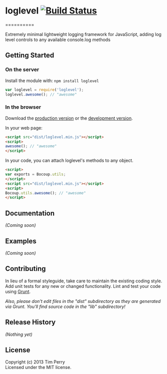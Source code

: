 # loglevel [![Build Status](https://travis-ci.org/pimterry/loglevel.png)](https://travis-ci.org/pimterry/loglevel)
==========

Extremely minimal lightweight logging framework for JavaScript, adding log level controls to any available console.log methods

## Getting Started
### On the server
Install the module with: `npm install loglevel`

```javascript
var loglevel = require('loglevel');
loglevel.awesome(); // "awesome"
```

### In the browser
Download the [production version][min] or the [development version][max].

[min]: https://raw.github.com/pimterry/loglevel/master/dist/loglevel.min.js
[max]: https://raw.github.com/pimterry/loglevel/master/dist/loglevel.js

In your web page:

```html
<script src="dist/loglevel.min.js"></script>
<script>
awesome(); // "awesome"
</script>
```

In your code, you can attach loglevel's methods to any object.

```html
<script>
var exports = Bocoup.utils;
</script>
<script src="dist/loglevel.min.js"></script>
<script>
Bocoup.utils.awesome(); // "awesome"
</script>
```

## Documentation
_(Coming soon)_

## Examples
_(Coming soon)_

## Contributing
In lieu of a formal styleguide, take care to maintain the existing coding style. Add unit tests for any new or changed functionality. Lint and test your code using [Grunt](http://gruntjs.com/).

_Also, please don't edit files in the "dist" subdirectory as they are generated via Grunt. You'll find source code in the "lib" subdirectory!_

## Release History
_(Nothing yet)_

## License
Copyright (c) 2013 Tim Perry  
Licensed under the MIT license.
